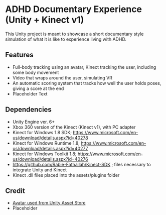 # ADHD Documentary Experience (Unity + Kinect v1)

This Unity project is meant to showcase a short documentary style simulation of what it is like to experience living with ADHD.


## Features
- Full-body tracking using an avatar, Kinect tracking the user, including some body movement
- Video that wraps around the user, simulating VR
- An automatic scoring system that tracks how well the user holds poses, giving a score at the end
- Placeholder Text

## Dependencies

- Unity Engine ver. 6+
- Xbox 360 version of the Kinect (Kinect v1), with PC adapter
- Kinect for Windows 1.8 SDK; https://www.microsoft.com/en-us/download/details.aspx?id=40278
- Kinect for Windows Runtime 1.8; https://www.microsoft.com/en-us/download/details.aspx?id=40277
- Kinect for Windows Toolkit 1.8; https://www.microsoft.com/en-us/download/details.aspx?id=40276
- https://github.com/Rabie-Fathallah/Kinect-SDK ; files necessary to integrate Unity and Kinect
- Kinect .dll files placed into the assets/plugins folder

## Credit

- [Avatar used from Unity Asset Store](https://assetstore.unity.com/packages/3d/characters/humanoids/humans/human-character-dummy-178395)
- Placeholder
